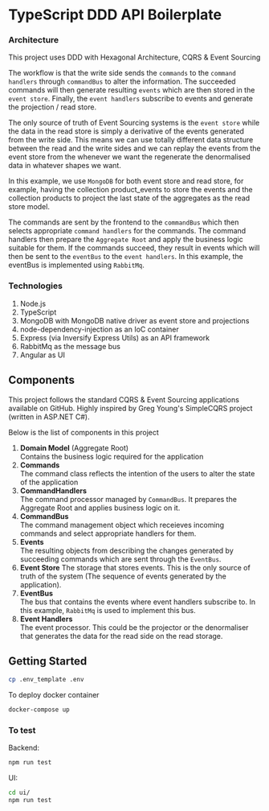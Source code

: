 # TypeScript DDD API Boilerplate

### Architecture

This project uses DDD with Hexagonal Architecture, CQRS & Event Sourcing

The workflow is that the write side sends the `commands` to the `command handlers` through `commandBus` to alter the information. The succeeded commands will then generate resulting `events` which are then stored in the `event store`. Finally, the `event handlers` subscribe to events and generate the projection / read store.

The only source of truth of Event Sourcing systems is the `event store` while the data in the read store is simply a derivative of the events generated from the write side. This means we can use totally different data structure between the read and the write sides and we can replay the events from the event store from the whenever we want the regenerate the denormalised data in whatever shapes we want.

In this example, we use `MongoDB` for both event store and read store, for example, having the collection product_events to store the events and the collection products to project the last state of the aggregates as the read store model.

The commands are sent by the frontend to the `commandBus` which then selects appropriate `command handlers` for the commands. The command handlers then prepare the `Aggregate Root` and apply the business logic suitable for them. If the commands succeed, they result in events which will then be sent to the `eventBus` to the `event handlers`. In this example, the eventBus is implemented using `RabbitMq`.

### Technologies

1. Node.js
2. TypeScript
3. MongoDB with MongoDB native driver as event store and projections
4. node-dependency-injection as an IoC container
5. Express (via Inversify Express Utils) as an API framework
6. RabbitMq as the message bus
7. Angular as UI

## Components

This project follows the standard CQRS & Event Sourcing applications available on GitHub. Highly inspired by Greg Young's SimpleCQRS project (written in ASP.NET C#).

Below is the list of components in this project

1. **Domain Model** (Aggregate Root)<br/>
   Contains the business logic required for the application
2. **Commands**<br/>
   The command class reflects the intention of the users to alter the state of the application
3. **CommandHandlers**<br/>
   The command processor managed by `CommandBus`. It prepares the Aggregate Root and applies business logic on it.
4. **CommandBus**<br/>
   The command management object which receieves incoming commands and select appropriate handlers for them.
5. **Events**<br/>
   The resulting objects from describing the changes generated by succeeding commands which are sent through the `EventBus`.
6. **Event Store**
   The storage that stores events. This is the only source of truth of the system (The sequence of events generated by the application).
7. **EventBus**<br/>
   The bus that contains the events where event handlers subscribe to. In this example, `RabbitMq` is used to implement this bus.
8. **Event Handlers**<br/>
   The event processor. This could be the projector or the denormaliser that generates the data for the read side on the read storage.

## Getting Started

```bash
cp .env_template .env
```

To deploy docker container

```bash
docker-compose up
```

### To test

Backend:

```bash
npm run test
```

UI:

```bash
cd ui/
npm run test
```
